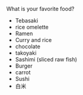 What is your favorite food?

- Tebasaki
- rice omelette
- Ramen
- Curry and rice
- chocolate
- takoyaki
- Sashimi (sliced raw fish)
- Burger
- carrot
- Sushi
- 白米
